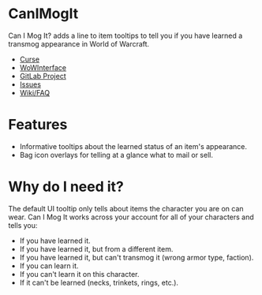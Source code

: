 # CanIMogIt
Can I Mog It? adds a line to item tooltips to tell you if you have learned a transmog appearance in World of Warcraft.

- [Curse](https://www.curseforge.com/wow/addons/can-i-mog-it)
- [WoWInterface](http://www.wowinterface.com/downloads/info24015-CanIMogIt.html)
- [GitLab Project](https://gitlab.com/toreltwiddler/CanIMogIt)
- [Issues](https://gitlab.com/toreltwiddler/CanIMogIt/issues)
- [Wiki/FAQ](https://wow.curseforge.com/projects/can-i-mog-it/pages/faq)


# Features
- Informative tooltips about the learned status of an item's appearance.
- Bag icon overlays for telling at a glance what to mail or sell.

# Why do I need it?
The default UI tooltip only tells about items the character you are on can wear. Can I Mog It works across your account for all of your characters and tells you:

- If you have learned it.
- If you have learned it, but from a different item.
- If you have learned it, but can't transmog it (wrong armor type, faction).
- If you can learn it.
- If you can't learn it on this character.
- If it can't be learned (necks, trinkets, rings, etc.).
